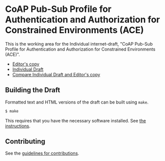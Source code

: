 # CoAP Pub-Sub Profile for Authentication and Authorization for Constrained Environments (ACE)

This is the working area for the Individual internet-draft, "CoAP Pub-Sub Profile for Authentication and Authorization for Constrained Environments (ACE)".

* [Editor's copy](https://EricssonResearch.github.io/coap-pubsub-profile/)
* [Individual Draft](https://tools.ietf.org/html/draft-palombini-ace-coap-pubsub-profile)
* [Compare Individual Draft and Editor's copy](https://tools.ietf.org/rfcdiff?url1=https://tools.ietf.org/id/draft-palombini-ace-coap-pubsub-profile.txt&url2=https://EricssonResearch.github.io/coap-pubsub-profile/draft-palombini-ace-coap-pubsub-profile.txt)


## Building the Draft

Formatted text and HTML versions of the draft can be built using `make`.

```sh
$ make
```

This requires that you have the necessary software installed.  See
[the instructions](https://github.com/martinthomson/i-d-template/blob/master/doc/SETUP.md).


## Contributing

See the
[guidelines for contributions](https://github.com/EricssonResearch/coap-pubsub-profile/blob/master/CONTRIBUTING.md).
